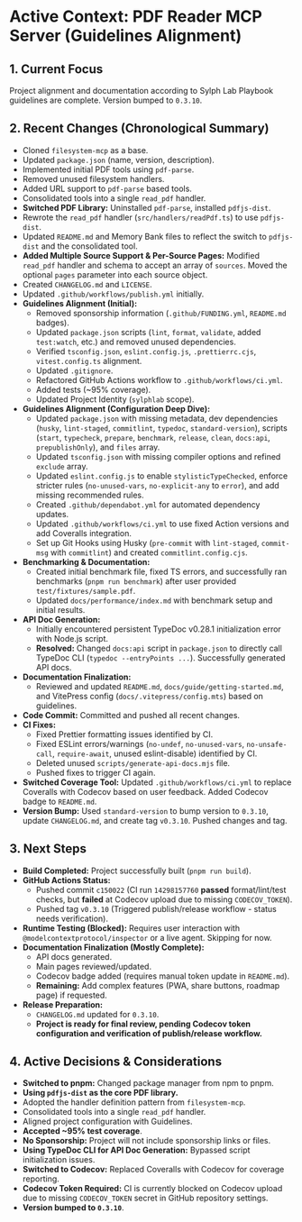 <!-- Version: 1.19 | Last Updated: 2025-04-07 | Updated By: Sylph -->

# Active Context: PDF Reader MCP Server (Guidelines Alignment)

## 1. Current Focus

Project alignment and documentation according to Sylph Lab Playbook guidelines are complete. Version bumped to `0.3.10`.

## 2. Recent Changes (Chronological Summary)

- Cloned `filesystem-mcp` as a base.
- Updated `package.json` (name, version, description).
- Implemented initial PDF tools using `pdf-parse`.
- Removed unused filesystem handlers.
- Added URL support to `pdf-parse` based tools.
- Consolidated tools into a single `read_pdf` handler.
- **Switched PDF Library:** Uninstalled `pdf-parse`, installed `pdfjs-dist`.
- Rewrote the `read_pdf` handler (`src/handlers/readPdf.ts`) to use `pdfjs-dist`.
- Updated `README.md` and Memory Bank files to reflect the switch to `pdfjs-dist` and the consolidated tool.
- **Added Multiple Source Support & Per-Source Pages:** Modified `read_pdf` handler and schema to accept an array of `sources`. Moved the optional `pages` parameter into each source object.
- Created `CHANGELOG.md` and `LICENSE`.
- Updated `.github/workflows/publish.yml` initially.
- **Guidelines Alignment (Initial):**
  - Removed sponsorship information (`.github/FUNDING.yml`, `README.md` badges).
  - Updated `package.json` scripts (`lint`, `format`, `validate`, added `test:watch`, etc.) and removed unused dependencies.
  - Verified `tsconfig.json`, `eslint.config.js`, `.prettierrc.cjs`, `vitest.config.ts` alignment.
  - Updated `.gitignore`.
  - Refactored GitHub Actions workflow to `.github/workflows/ci.yml`.
  - Added tests (~95% coverage).
  - Updated Project Identity (`sylphlab` scope).
- **Guidelines Alignment (Configuration Deep Dive):**
  - Updated `package.json` with missing metadata, dev dependencies (`husky`, `lint-staged`, `commitlint`, `typedoc`, `standard-version`), scripts (`start`, `typecheck`, `prepare`, `benchmark`, `release`, `clean`, `docs:api`, `prepublishOnly`), and `files` array.
  - Updated `tsconfig.json` with missing compiler options and refined `exclude` array.
  - Updated `eslint.config.js` to enable `stylisticTypeChecked`, enforce stricter rules (`no-unused-vars`, `no-explicit-any` to `error`), and add missing recommended rules.
  - Created `.github/dependabot.yml` for automated dependency updates.
  - Updated `.github/workflows/ci.yml` to use fixed Action versions and add Coveralls integration.
  - Set up Git Hooks using Husky (`pre-commit` with `lint-staged`, `commit-msg` with `commitlint`) and created `commitlint.config.cjs`.
- **Benchmarking & Documentation:**
  - Created initial benchmark file, fixed TS errors, and successfully ran benchmarks (`pnpm run benchmark`) after user provided `test/fixtures/sample.pdf`.
  - Updated `docs/performance/index.md` with benchmark setup and initial results.
- **API Doc Generation:**
  - Initially encountered persistent TypeDoc v0.28.1 initialization error with Node.js script.
  - **Resolved:** Changed `docs:api` script in `package.json` to directly call TypeDoc CLI (`typedoc --entryPoints ...`). Successfully generated API docs.
- **Documentation Finalization:**
  - Reviewed and updated `README.md`, `docs/guide/getting-started.md`, and VitePress config (`docs/.vitepress/config.mts`) based on guidelines.
- **Code Commit:** Committed and pushed all recent changes.
- **CI Fixes:**
  - Fixed Prettier formatting issues identified by CI.
  - Fixed ESLint errors/warnings (`no-undef`, `no-unused-vars`, `no-unsafe-call`, `require-await`, unused eslint-disable) identified by CI.
  - Deleted unused `scripts/generate-api-docs.mjs` file.
  - Pushed fixes to trigger CI again.
- **Switched Coverage Tool:** Updated `.github/workflows/ci.yml` to replace Coveralls with Codecov based on user feedback. Added Codecov badge to `README.md`.
- **Version Bump:** Used `standard-version` to bump version to `0.3.10`, update `CHANGELOG.md`, and create tag `v0.3.10`. Pushed changes and tag.

## 3. Next Steps

- **Build Completed:** Project successfully built (`pnpm run build`).
- **GitHub Actions Status:**
  - Pushed commit `c150022` (CI run `14298157760` **passed** format/lint/test checks, but **failed** at Codecov upload due to missing `CODECOV_TOKEN`).
  - Pushed tag `v0.3.10` (Triggered publish/release workflow - status needs verification).
- **Runtime Testing (Blocked):** Requires user interaction with `@modelcontextprotocol/inspector` or a live agent. Skipping for now.
- **Documentation Finalization (Mostly Complete):**
  - API docs generated.
  - Main pages reviewed/updated.
  - Codecov badge added (requires manual token update in `README.md`).
  - **Remaining:** Add complex features (PWA, share buttons, roadmap page) if requested.
- **Release Preparation:**
  - `CHANGELOG.md` updated for `0.3.10`.
  - **Project is ready for final review, pending Codecov token configuration and verification of publish/release workflow.**

## 4. Active Decisions & Considerations

- **Switched to pnpm:** Changed package manager from npm to pnpm.
- **Using `pdfjs-dist` as the core PDF library.**
- Adopted the handler definition pattern from `filesystem-mcp`.
- Consolidated tools into a single `read_pdf` handler.
- Aligned project configuration with Guidelines.
- **Accepted ~95% test coverage**.
- **No Sponsorship:** Project will not include sponsorship links or files.
- **Using TypeDoc CLI for API Doc Generation:** Bypassed script initialization issues.
- **Switched to Codecov:** Replaced Coveralls with Codecov for coverage reporting.
- **Codecov Token Required:** CI is currently blocked on Codecov upload due to missing `CODECOV_TOKEN` secret in GitHub repository settings.
- **Version bumped to `0.3.10`**.
